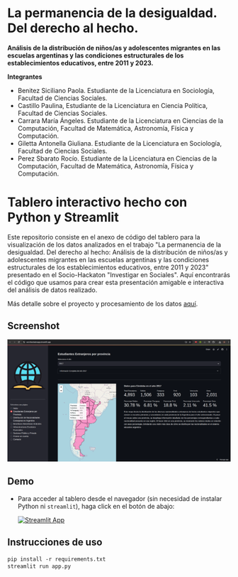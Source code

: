 # La permanencia de la desigualdad. Del derecho al hecho.
**Análisis de la distribución de niños/as y adolescentes migrantes en las escuelas argentinas y las condiciones estructurales de los establecimientos educativos, entre 2011 y 2023.**

**Integrantes**

- Benitez Siciliano Paola. Estudiante de la Licenciatura en Sociología, Facultad de Ciencias Sociales.
- Castillo Paulina, Estudiante de la Licenciatura en Ciencia Política, Facultad de Ciencias Sociales.
- Carrara María Ángeles. Estudiante de la Licenciatura en Ciencias de la Computación, Facultad de Matemática, Astronomía, Física y Computación.
- Giletta Antonella Giuliana. Estudiante de la Licenciatura en Sociología, Facultad de Ciencias Sociales.
- Perez Sbarato Rocío. Estudiante de la Licenciatura en Ciencias de la Computación, Facultad de Matemática, Astronomía, Física y Computación.

# Tablero interactivo hecho con Python y Streamlit

Este repositorio consiste en el anexo de código del tablero para la visualización de los datos analizados en el trabajo "La permanencia de la desigualdad. Del derecho al hecho: Análisis de la distribución de niños/as y adolescentes migrantes en las escuelas argentinas y las condiciones estructurales de los establecimientos educativos, entre 2011 y 2023" presentado en el Socio-Hackaton "Investigar en Sociales". Aquí encontrarás el código que usamos para crear esta presentación amigable e interactiva del análisis de datos realizado. 

Más detalle sobre el proyecto y procesamiento de los datos [aquí](https://github.com/rocio-perez-sbarato/SocioHackaton). 

## Screenshot
![Screenshot](screenshot.png)

## Demo 

- Para acceder al tablero desde el navegador (sin necesidad de instalar Python ni `streamlit`), haga click en el botón de abajo: 
  
  [![Streamlit App](https://static.streamlit.io/badges/streamlit_badge_black_white.svg)](https://sociohackatonapp.streamlit.app/)

## Instrucciones de uso

```
pip install -r requirements.txt
streamlit run app.py
```